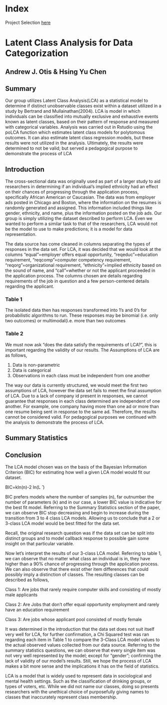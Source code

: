 # Index
Project Selection [here](https://github.com/JAMPS657/Personal_Projects/tree/main/Personal%20Programming%20Projects)

# Latent Class Analysis for Data Categorization
## Andrew J. Otis & Hsing Yu Chen

## Summary
Our group utilizes Latent Class Analysis(LCA) as a statistical model to determine if distinct unobservable classes exist within a dataset utilized in a study by Bertrand and Mullainathan(2004). 
LCA is model in which individuals can be classified into mutually exclusive and exhaustive events known as latent classes, based on their pattern of response and measured with categorical variables. 
Analysis was carried out in Rstudio using the poLCA function which estimates latent class models for polytomous outcomes. It can also estimate latent class regression models, but these results were not utilized in the analysis. Ultimately, the results were determined to not be valid; but served a pedagogical purpose to demonstrate the process of LCA

## Introduction
The cross-sectional data was originally used as part of a larger study to aid researchers in determining if an individual’s implied ethnicity had an effect on their chances of progressing through the application process, specifically African American or Caucasian. The data was from employer ads posted in Chicago and Boston, where the information on the resumes is randomly generated and assigned. This information included things like gender, ethnicity, and name, plus the information posted on the job ads.  Our group is simply utilizing the dataset described to perform LCA. Even we wanted to perform a similar task to that of the researchers, LCA would not be the model to use to make predictions; it is a model for data representation.

The data source has come cleaned in columns separating the types of responses in the data set. For LCA, it was decided that we would look at the columns “equal”=employer offers equal opportunity, “reqeduc”=education requirement, “reqcomp”=computer competency requirement, “reqorg”=organizational requirement, “ethnicity”=implied ethnicity based on the sound of name, and “call”=whether or not the applicant proceeded in the application process. The columns chosen are details regarding requirements of the job in question and a few person-centered details regarding the applicant.

### Table 1

The isolated data then has responses transformed into 1’s and 0’s for probabilistic algorithms to run.  These responses may be binomial (i.e. only two outcomes) or multimodal(i.e. more than two outcomes

### Table 2

We must now ask “does the data satisfy the requirements of LCA?”, this is important regarding the validity of our results.
The Assumptions of LCA are as follows,
1.	Data is non-parametric 
2.	Data is categorical
3.	Observations in each class must be independent from one another

The way our data is currently structured, we would meet the first two assumptions of LCA, however the data set fails to meet the final assumption of LCA. Due to a lack of company id present in responses, we cannot guarantee that responses in each class determined are independent of one another.  For example, one company having more than one ad or more than one resume being sent in response to the same ad. Therefore, the results cannot be considered valid.  For pedagogical purposes we continued with the analysis to demonstrate the process of LCA.

## Summary Statistics

## Conclusion
The LCA model chosen was on the basis of the Bayesian Information Criterion (BIC) for estimating how well a given LCA model would fit our dataset.

BIC=kln(n)-2 ln⁡(L ̂ )

BIC prefers models where the number of samples (n), far outnumber the number of parameters (k) and in our case, a lower BIC value is indicative for the best fit model. Referring to the Summary Statistics section of the paper, we can observe BIC stop decreasing and begin to increase during the transition from 3 to 4 class LCA models. Allowing us to conclude that a 2 or 3-class LCA model would be best fitted for the data set.

Recall, the original research question was if the data set can be split into distinct groups and to model callback response to possible gain some insight on that particular variable.  

Now let’s interpret the results of our 3-class LCA model. Referring to table 1, we can observe that no matter what class an individual is in, they have higher than a 90% chance of progressing through the application process. We can also observe that there exist other item differences that could possibly imply a distinction of  classes. The resulting classes can be described as follows,

Class 1: Are jobs that rarely require computer skills and consisting of mostly male applicants

Class 2: Are Jobs that don’t offer equal opportunity employment and rarely have an education requirement

Class 3: Are jobs whose applicant pool consisted of mostly female

It was determined in the introduction that the data set does not suit itself very well for LCA, for further confirmation, a Chi Squared test was ran regarding each item in Table 1 to compare the 3-Class LCA model values to the actual observed values collected from our data source. Referring to the summary statistics questions, we can observe that every single item was not very well represented by the model; except for “gender”; confirming the lack of validity of our model’s results. Still, we hope the process of LCA makes a bit more sense and the implications it has on the field of statistics.

LCA is a model that is widely used to represent data in sociological and mental health settings. Such as the classification of drinking groups, or types of voters, etc. While we did not name our classes, doing so presents researchers with the unethical choice of purposefully giving names to classes that inaccurately represent class membership.


